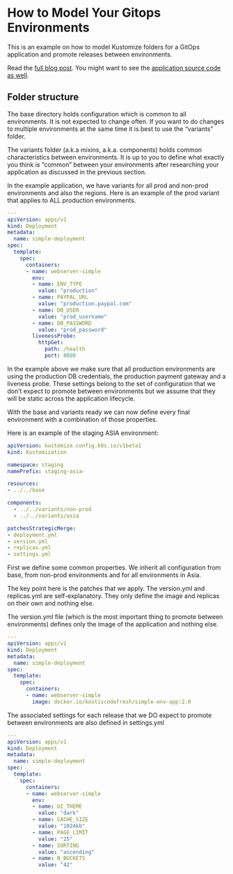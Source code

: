 # How to Model Your Gitops Environments

This is an example on how to model Kustomize folders for a GitOps application and promote releases
between environments.

Read the [full blog post](https://codefresh.io/about-gitops/how-to-model-your-gitops-environments-and-promote-releases-between-them/). You might want to see the [application source code as well](https://github.com/kostis-codefresh/gitops-promotion-source-code).

## Folder structure

The base directory holds configuration which is common to all environments. It is not expected to change often. If you want to do changes to multiple environments at the same time it is best to use the “variants” folder.

The variants folder (a.k.a mixins, a.k.a. components) holds common characteristics between environments. It is up to you to define what exactly you think is “common” between your environments after researching your application as discussed in the previous section.

In the example application, we have variants for all prod and non-prod environments and also the regions. Here is an example of the prod variant that applies to ALL production environments.

```yaml
---
apiVersion: apps/v1
kind: Deployment
metadata:
  name: simple-deployment
spec:
  template:
    spec:
      containers:
      - name: webserver-simple
        env:
        - name: ENV_TYPE
          value: "production"
        - name: PAYPAL_URL
          value: "production.paypal.com"   
        - name: DB_USER
          value: "prod_username"
        - name: DB_PASSWORD
          value: "prod_password"                     
        livenessProbe:
          httpGet:
            path: /health
            port: 8080
```

In the example above we make sure that all production environments are using the production DB credentials, the production payment gateway and a liveness probe. These settings belong to the set of configuration that we don’t expect to promote between environments but we assume that they will be static across the application lifecycle.

With the base and variants ready we can now define every final environment with a combination of those properties.

Here is an example of the staging ASIA environment:

```yaml
apiVersion: kustomize.config.k8s.io/v1beta1
kind: Kustomization

namespace: staging
namePrefix: staging-asia-

resources:
- ../../base

components:
  - ../../variants/non-prod
  - ../../variants/asia

patchesStrategicMerge:
- deployment.yml
- version.yml
- replicas.yml
- settings.yml
```

First we define some common properties. We inherit all configuration from base, from non-prod environments and for all environments in Asia.

The key point here is the patches that we apply. The version.yml and replicas.yml are self-explanatory. They only define the image and replicas on their own and nothing else.

The version.yml file (which is the most important thing to promote between environments) defines only the image of the application and nothing else.

```yaml
---
apiVersion: apps/v1
kind: Deployment
metadata:
  name: simple-deployment
spec:
  template:
    spec:
      containers:
      - name: webserver-simple
        image: docker.io/kostiscodefresh/simple-env-app:2.0
```

The associated settings for each release that we DO expect to promote between environments are also defined in settings.yml 

```yaml
---
apiVersion: apps/v1
kind: Deployment
metadata:
  name: simple-deployment
spec:
  template:
    spec:
      containers:
      - name: webserver-simple
        env:
        - name: UI_THEME
          value: "dark"
        - name: CACHE_SIZE
          value: "1024kb"
        - name: PAGE_LIMIT
          value: "25"
        - name: SORTING
          value: "ascending"    
        - name: N_BUCKETS
          value: "42"         
```
